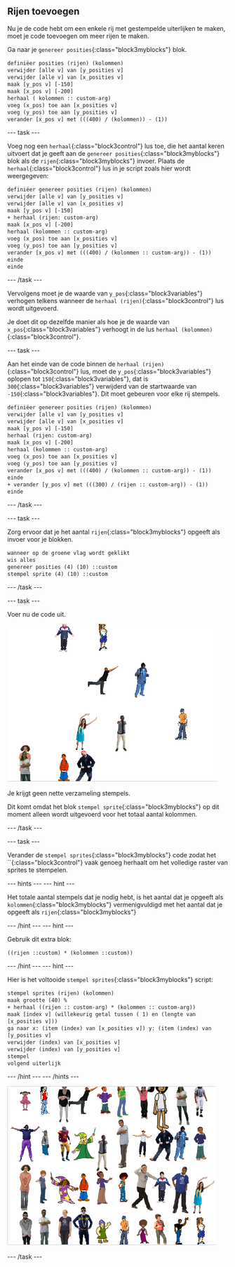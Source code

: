 ## Rijen toevoegen

Nu je de code hebt om een enkele rij met gestempelde uiterlijken te maken, moet je code toevoegen om meer rijen te maken.

Ga naar je `genereer posities`{:class="block3myblocks"} blok.

```blocks3
definiëer posities (rijen) (kolommen)
verwijder [alle v] van [y_posities v]
verwijder [alle v] van [x_posities v]
maak [y_pos v] [-150]
maak [x_pos v] [-200]
herhaal ( kolommen :: custom-arg)
voeg (x_pos) toe aan [x_posities v]
voeg (y_pos) toe aan [y_posities v]
verander [x_pos v] met (((400) / (kolommen)) - (1))
```

\--- task \---

Voeg nog een `herhaal`{:class="block3control"} lus toe, die het aantal keren uitvoert dat je geeft aan de `genereer posities`{:class="block3myblocks"} blok als de `rijen`{:class="block3myblocks"} invoer. Plaats de `herhaal`{:class="block3control"} lus in je script zoals hier wordt weergegeven:

```blocks3
definiëer genereer posities (rijen) (kolommen)
verwijder [alle v] van [y_posities v]
verwijder [alle v] van [x_posities v]
maak [y_pos v] [-150]
+ herhaal (rijen: custom-arg)
maak [x_pos v] [-200]
herhaal (kolommen :: custom-arg)
voeg (x_pos) toe aan [x_posities v]
voeg (y_pos) toe aan [y_posities v]
verander [x_pos v] met (((400) / (kolommen :: custom-arg)) - (1))
einde
einde
```

\--- /task \---

Vervolgens moet je de waarde van `y_pos`{:class="block3variables"} verhogen telkens wanneer de `herhaal (rijen)`{:class="block3control"} lus wordt uitgevoerd.

Je doet dit op dezelfde manier als hoe je de waarde van `x_pos`{:class="block3variables"} verhoogt in de lus `herhaal (kolommen)`{:class="block3control"}.

\--- task \---

Aan het einde van de code binnen de `herhaal (rijen)`{:class="block3control"} lus, moet de `y_pos`{:class="block3variables"} oplopen tot `150`{:class="block3variables"}, dat is `300`{:class="block3variables"} verwijderd van de startwaarde van `-150`{:class="block3variables"}. Dit moet gebeuren voor elke rij stempels.

```blocks3
definiëer genereer posities (rijen) (kolommen)
verwijder [alle v] van [y_posities v]
verwijder [alle v] van [x_posities v]
maak [y_pos v] [-150]
herhaal (rijen: custom-arg)
maak [x_pos v] [-200]
herhaal (kolommen :: custom-arg)
voeg (x_pos) toe aan [x_posities v]
voeg (y_pos) toe aan [y_posities v]
verander [x_pos v] met (((400) / (kolommen :: custom-arg)) - (1))
einde
+ verander [y_pos v] met (((300) / (rijen :: custom-arg)) - (1))
einde
```

\--- /task \---

\--- task \---

Zorg ervoor dat je het aantal `rijen`{:class="block3myblocks"} opgeeft als invoer voor je blokken.

```blocks3
wanneer op de groene vlag wordt geklikt
wis alles
genereer posities (4) (10) ::custom
stempel sprite (4) (10) ::custom
```

\--- /task \---

\--- task \---

Voer nu de code uit.

![puinhoop van stempels](images/mess_stamps.png)

Je krijgt geen nette verzameling stempels.

Dit komt omdat het blok `stempel sprite`{:class="block3myblocks"} op dit moment alleen wordt uitgevoerd voor het totaal aantal kolommen.

\--- /task \---

\--- task \---

Verander de `stempel sprites`{:class="block3myblocks"} code zodat het ``{:class="block3control"} vaak genoeg herhaalt om het volledige raster van sprites te stempelen.

\--- hints \--- \--- hint \---

Het totale aantal stempels dat je nodig hebt, is het aantal dat je opgeeft als `kolommen`{:class="block3myblocks"} vermenigvuldigd met het aantal dat je opgeeft als `rijen`{:class="block3myblocks"}

\--- /hint \--- \--- hint \---

Gebruik dit extra blok:

```blocks3
((rijen ::custom) * (kolommen ::custom))
```

\--- /hint \--- \--- hint \---

Hier is het voltooide `stempel sprites`{:class="block3myblocks"} script:

```blocks3
stempel sprites (rijen) (kolommen)
maak grootte (40) %
+ herhaal ((rijen :: custom-arg) * (kolommen :: custom-arg))
maak [index v] (willekeurig getal tussen ( 1) en (lengte van [x_posities v]))
ga naar x: (item (index) van [x_posities v]) y: (item (index) van [y_posities v]
verwijder (index) van [x_posities v]
verwijder (index) van [y_posities v]
stempel
volgend uiterlijk
```

\--- /hint \--- \--- /hints \---

![geordend raster](images/nice_grid.png)

\--- /task \---